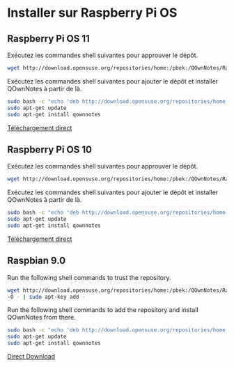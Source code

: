 # Installer sur Raspberry Pi OS

## Raspberry Pi OS 11

Exécutez les commandes shell suivantes pour approuver le dépôt.

```bash
wget http://download.opensuse.org/repositories/home:/pbek:/QOwnNotes/Raspbian_11/Release.key -O - | sudo apt-key add -
```

Exécutez les commandes shell suivantes pour ajouter le dépôt et installer QOwnNotes à partir de là.

```bash
sudo bash -c "echo 'deb http://download.opensuse.org/repositories/home:/pbek:/QOwnNotes/Raspbian_11/ /' >> /etc/apt/sources.list.d/qownnotes.list"
sudo apt-get update
sudo apt-get install qownnotes
```

[Téléchargement direct](https://download.opensuse.org/repositories/home:/pbek:/QOwnNotes/Raspbian_11)

## Raspberry Pi OS 10

Exécutez les commandes shell suivantes pour approuver le dépôt.

```bash
wget http://download.opensuse.org/repositories/home:/pbek:/QOwnNotes/Raspbian_10/Release.key -O - | sudo apt-key add -
```

Exécutez les commandes shell suivantes pour ajouter le dépôt et installer QOwnNotes à partir de là.

```bash
sudo bash -c "echo 'deb http://download.opensuse.org/repositories/home:/pbek:/QOwnNotes/Raspbian_10/ /' >> /etc/apt/sources.list.d/qownnotes.list"
sudo apt-get update
sudo apt-get install qownnotes
```

[Téléchargement direct](https://download.opensuse.org/repositories/home:/pbek:/QOwnNotes/Raspbian_10)

## Raspbian 9.0

Run the following shell commands to trust the repository.

```bash
wget http://download.opensuse.org/repositories/home:/pbek:/QOwnNotes/Raspbian_9.0/Release.key
-O - | sudo apt-key add -
```

Run the following shell commands to add the repository and install QOwnNotes from there.

```bash
sudo bash -c "echo 'deb http://download.opensuse.org/repositories/home:/pbek:/QOwnNotes/Raspbian_9.0/ /' >> /etc/apt/sources.list.d/qownnotes.list"
sudo apt-get update
sudo apt-get install qownnotes
```

[Direct Download](https://download.opensuse.org/repositories/home:/pbek:/QOwnNotes/Raspbian_9.0)
